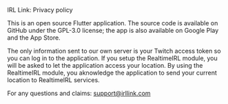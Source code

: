 IRL Link: Privacy policy

This is an open source Flutter application. The source code is available on GitHub under the GPL-3.0 license; the app is also available on Google Play and the App Store.

The only information sent to our own server is your Twitch access token so you can log in to the application.
If you setup the RealtimeIRL module, you will be asked to let the application access your location. By using the RealtimeIRL module, you aknowledge the application to send your current location to RealtimeIRL services.

For any questions and claims:
support@irllink.com
